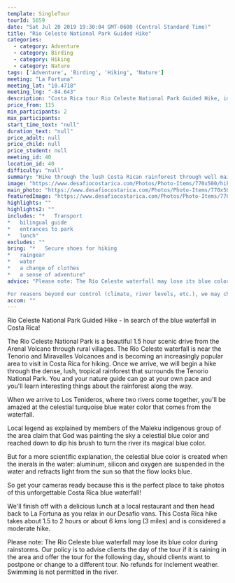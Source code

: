 ```yaml
---
template: SingleTour
tourId: 5659
date: "Sat Jul 20 2019 19:30:04 GMT-0600 (Central Standard Time)"
title: "Rio Celeste National Park Guided Hike"
categories: 
  - category: Adventure
  - category: Birding
  - category: Hiking
  - category: Nature
tags: ['Adventure', 'Birding', 'Hiking', 'Nature']
meeting: "La Fortuna"
meeting_lat: "10.4718"
meeting_lng: "-84.643"
description: "Costa Rica tour Rio Celeste National Park Guided Hike, id 5659"
price_from: 115
min_participants: 2
max_participants: 
start_time_text: "null"
duration_text: "null"
price_adult: null
price_child: null
price_student: null
meeting_id: 40
location_id: 40
difficulty: "null"
summary: "Hike through the lush Costa Rican rainforest through well maintained paths that lead to the majestic blue waterfall at Rio Celeste. You will know when we've reached it because the water is a divine turquoise blue color - it is beautiful and simply unforgettable! You'll also get to see the spectacular Rio Celeste waterfall which is the perfect place to relax, take photos, and marvel at the beauty around you. We'll finish off with a delici..."
image: "https://www.desafiocostarica.com/Photos/Photo-Items/770x500/hike-at-rio-celeste-national-park-3.jpg"
main_photo: "https://www.desafiocostarica.com/Photos/Photo-Items/770x500/hike-at-rio-celeste-national-park-3.jpg"
featuredImage: "https://www.desafiocostarica.com/Photos/Photo-Items/770x500/hike-at-rio-celeste-national-park-3.jpg"
highlights: ""
highlights2: ""
includes: "*   Transport
*   bilingual guide
*   entrances to park
*   lunch"
excludes: ""
bring: "*   Secure shoes for hiking
*   raingear
*   water
*   a change of clothes
*   a sense of adventure"
advice: "Please note: The Río Celeste waterfall may lose its blue color during rainstorms. Our policy is to advise clients the day of the tour if it is raining in the area and offer the tour for the following day, should clients want to postpone or change to a different tour. No refunds for inclement weather. Swimming is not permitted in the river. You can also rent rubber boots for about $5 outside of the park entrance.Have a look at our Adventure Waiver if you have questions about our Costa Rica adventure tour policies.

For reasons beyond our control (climate, river levels, etc.), we may change to a more-suitable tour with an equal or similar adventure-appeal or offer other tour options so you don't miss out on a fun day in Costa Rica. We reserve the right to cancel a trip due to unfavorable conditions & will only run a tour according to our policies. Full refund is given if (on rare occasion) no tour is run. This adventure involves some inherent risk and physical exertion, so you must be in good physical conditions!"
accom: ""
---
```

Rio Celeste National Park Guided Hike - In search of the blue waterfall in Costa Rica!

The Rio Celeste National Park is a beautiful 1.5 hour scenic drive from the Arenal Volcano through rural villages. The Río Celeste waterfall is near the Tenorio and Miravalles Volcanoes and is becoming an increasingly popular area to visit in Costa Rica for hiking. Once we arrive, we will begin a hike through the dense, lush, tropical rainforest that surrounds the Tenorio National Park. You and your nature guide can go at your own pace and you'll learn interesting things about the rainforest along the way.

When we arrive to Los Tenideros, where two rivers come together, you'll be amazed at the celestial turquoise blue water color that comes from the waterfall.

Local legend as explained by members of the Maleku indigenous group of the area claim that God was painting the sky a celestial blue color and reached down to dip his brush to turn the river its magical blue color.

But for a more scientific explanation, the celestial blue color is created when the inerals in the water: aluminum, silicon and oxygen are suspended in the water and refracts light from the sun so that the flow looks blue.

So get your cameras ready because this is the perfect place to take photos of this unforgettable Costa Rica blue waterfall!

We'll finish off with a delicious lunch at a local restaurant and then head back to La Fortuna as you relax in our Desafio vans. This Costa Rica hike takes about 1.5 to 2 hours or about 6 kms long (3 miles) and is considered a moderate hike.

Please note: The Río Celeste blue waterfall may lose its blue color during rainstorms. Our policy is to advise clients the day of the tour if it is raining in the area and offer the tour for the following day, should clients want to postpone or change to a different tour. No refunds for inclement weather. Swimming is not permitted in the river.